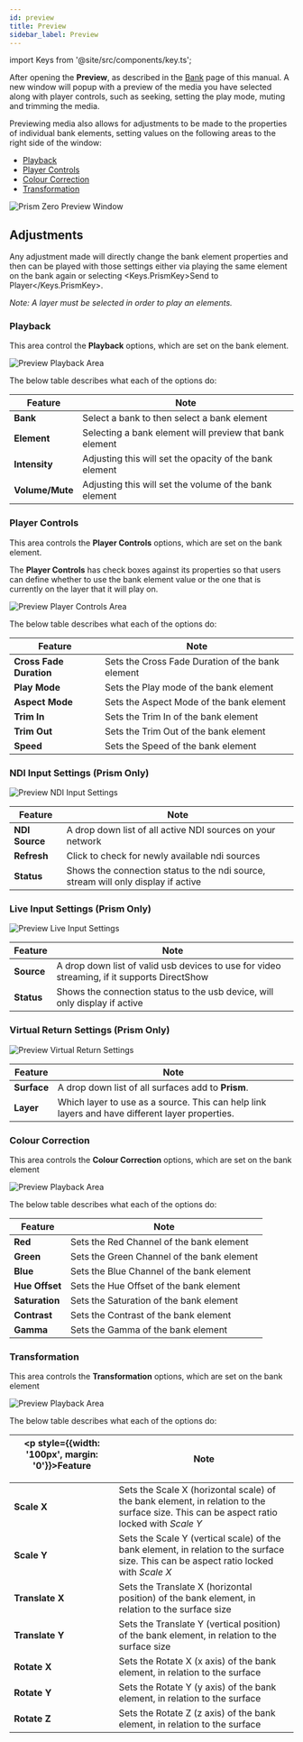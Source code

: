 ```yaml
---
id: preview
title: Preview
sidebar_label: Preview
---
```


import Keys from '@site/src/components/key.ts';

After opening the **Preview**, as described in the [Bank](../{{PRISM-APP-LOWER}}/play/bank) page of this manual. A new window will popup with a preview of the media you have selected along with player controls, such as seeking, setting the play mode, muting and trimming the media.

Previewing media also allows for adjustments to be made to the properties of individual bank elements, setting values on the following areas to the right side of the window:

- [Playback](./preview#playback)
- [Player Controls](./preview#player-controls)
- [Colour Correction](./preview#colour-correction)
- [Transformation](./preview#Transformation)

![Prism Zero Preview Window](/prismdocs/images/{{PRISM-APP-LOWER}}-preview.png)

## Adjustments

Any adjustment made will directly change the bank element properties and then can be played with those settings either via playing the same element on the bank again or selecting <Keys.PrismKey>Send to Player</Keys.PrismKey>. 

*Note: A layer must be selected in order to play an elements.*

### Playback

This area control the **Playback** options, which are set on the bank element.

![Preview Playback Area](/prismdocs/images/preview-playback.png)

The below table describes what each of the options do:

|   Feature     |  Note      |
|---------------|------------|
| **Bank**      | Select a bank to then select a bank element     |
| **Element**   | Selecting a bank element will preview that bank element |
| **Intensity** | Adjusting this will set the opacity of the bank element |
| **Volume/Mute** | Adjusting this will set the volume of the bank element  |

### Player Controls

This area controls the **Player Controls** options, which are set on the bank element.

The **Player Controls** has check boxes against its properties so that users can define whether to use the bank element value or the one that is currently on the layer that it will play on.

![Preview Player Controls Area](/prismdocs/images/preview-player-controls.png)

The below table describes what each of the options do:

|   Feature                    |  Note     |
|------------------------------|---------- |
| **Cross Fade Duration**      | Sets the Cross Fade Duration of the bank element  |
| **Play Mode**                | Sets the Play mode of the bank element   |
| **Aspect Mode**              | Sets the Aspect Mode of the bank element |
| **Trim In**                  | Sets the Trim In of the bank element     |
| **Trim Out**                 | Sets the Trim Out of the bank element    |
| **Speed**                    | Sets the Speed of the bank element       | 

<div style={{display: (`{{PRISM-APP-LOWER}}` === 'prism') ? '' : 'none'}}>

### NDI Input Settings (Prism Only)

![Preview NDI Input Settings](/prismdocs/images/preview-ndi-settings.png)

|   Feature      |  Note   |
|----------------|---------|
| **NDI Source** | A drop down list of all active NDI sources on your network|
| **Refresh**    | Click to check for newly available ndi sources |
| **Status**     | Shows the connection status to the ndi source, stream will only display if active |

### Live Input Settings (Prism Only)

![Preview Live Input Settings](/prismdocs/images/preview-live-settings.png)

|   Feature  |  Note   |
|------------|---------|
| **Source** | A drop down list of valid usb devices to use for video streaming, if it supports DirectShow |
| **Status** | Shows the connection status to the usb device, will only display if active |

### Virtual Return Settings (Prism Only)

![Preview Virtual Return Settings](/prismdocs/images/preview-virtual-return-settings.png)

|   Feature      |  Note   |
|----------------|---------|
| **Surface** | A drop down list of all surfaces add to **Prism**. |
| **Layer**    | Which layer to use as a source. This can help link layers and have different layer properties. |

</div>

### Colour Correction

This area controls the **Colour Correction** options, which are set on the bank element

![Preview Playback Area](/prismdocs/images/preview-colour-correction.png)

The below table describes what each of the options do:

|   Feature      |  Note        |
|----------------|------------|
| **Red**        | Sets the Red Channel of the bank element |
| **Green**      | Sets the Green Channel of the bank element|
| **Blue**       | Sets the Blue Channel of the bank element |
| **Hue Offset** | Sets the Hue Offset of the bank element |
| **Saturation** | Sets the Saturation of the bank element |
| **Contrast**   | Sets the Contrast of the bank element |
| **Gamma**      | Sets the Gamma of the bank element |

### Transformation

This area controls the **Transformation** options, which are set on the bank element

![Preview Playback Area](/prismdocs/images/preview-transformation.png)

The below table describes what each of the options do:

| <p style={{width: '100px', margin: '0'}}>Feature</p> |  Note |
|-----------------|------------|
| **Scale X**     | Sets the Scale X (horizontal scale) of the bank element, in relation to the surface size. This can be aspect ratio locked with *Scale Y* |
| **Scale Y**     | Sets the Scale Y (vertical scale) of the bank element, in relation to the surface size. This can be aspect ratio locked with *Scale X* |
| **Translate X** | Sets the Translate X (horizontal position) of the bank element, in relation to the surface size |
| **Translate Y** | Sets the Translate Y (vertical position) of the bank element, in relation to the surface size |
| **Rotate X**    | Sets the Rotate X (x axis) of the bank element, in relation to the surface |
| **Rotate Y**    | Sets the Rotate Y (y axis) of the bank element, in relation to the surface |
| **Rotate Z**    | Sets the Rotate Z (z axis) of the bank element, in relation to the surface |
